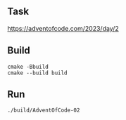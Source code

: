 ## Task
https://adventofcode.com/2023/day/2

## Build
```
cmake -Bbuild
cmake --build build
```

## Run
```
./build/AdventOfCode-02
```